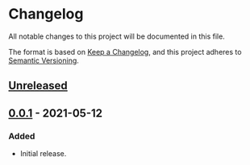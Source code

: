 # Changelog
All notable changes to this project will be documented in this file.

The format is based on [Keep a Changelog](https://keepachangelog.com/en/1.1.0/),
and this project adheres to [Semantic Versioning](https://semver.org/spec/v2.0.0.html).

## [Unreleased]

## [0.0.1] - 2021-05-12
### Added
- Initial release.

[Unreleased]: https://github.com/ets-infra/drone-github-full-release/compare/0.0.1...master
[0.0.1]: https://github.com/ets-infra/drone-github-full-release/releases/tag/0.0.1
